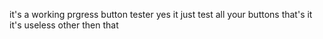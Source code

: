 it's a working prgress button tester yes it just test all your buttons that's it it's useless other then that
